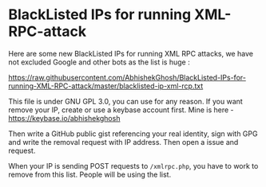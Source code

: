 # BlackListed IPs for running XML-RPC-attack

Here are some new BlackListed IPs for running XML RPC attacks, we have not excluded Google and other bots as the list is huge : 


https://raw.githubusercontent.com/AbhishekGhosh/BlackListed-IPs-for-running-XML-RPC-attack/master/blacklisted-ip-xml-rcp.txt

This file is under GNU GPL 3.0, you can use for any reason. If you want remove your IP, create or use a keybase account first. Mine is here - https://keybase.io/abhishekghosh

Then write a GitHub public gist referencing your real identity, sign with GPG and write the removal request with IP address. Then open a issue and request. 

When your IP is sending POST requests to `/xmlrpc.php`, you have to work to remove from this list. People will be using the list. 
